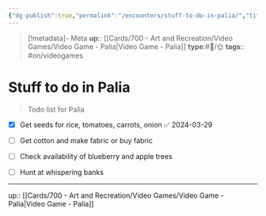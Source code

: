 ```yaml
---
{"dg-publish":true,"permalink":"/encounters/stuff-to-do-in-palia/","title":"Stuff to do in Palia"}
---
```


> [!metadata]- Meta
> **up**:: [[Cards/700 - Art and Recreation/Video Games/Video Game - Palia\|Video Game - Palia]]
> **type**:[](Video%20Game%20-%20Palia.md)#📝/🌞
> **tags**::  #on/videogames 


# Stuff to do in Palia

> Todo list for Palia

- [x] Get seeds for rice, tomatoes, carrots, onion ✅ 2024-03-29
- [ ] Get cotton and make fabric or buy fabric
- [ ] Check availability of blueberry and apple trees
- [ ] Hunt at whispering banks


---
up:: [[Cards/700 - Art and Recreation/Video Games/Video Game - Palia\|Video Game - Palia]]

